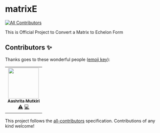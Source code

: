# matrixE
<!-- ALL-CONTRIBUTORS-BADGE:START - Do not remove or modify this section -->
[![All Contributors](https://img.shields.io/badge/all_contributors-1-orange.svg?style=flat-square)](#contributors-)
<!-- ALL-CONTRIBUTORS-BADGE:END -->
This is Official Project to Convert a Matrix to Echelon Form

## Contributors ✨

Thanks goes to these wonderful people ([emoji key](https://allcontributors.org/docs/en/emoji-key)):

<!-- ALL-CONTRIBUTORS-LIST:START - Do not remove or modify this section -->
<!-- prettier-ignore-start -->
<!-- markdownlint-disable -->
<table>
  <tr>
    <td align="center"><a href="https://github.com/aashritamutki"><img src="https://avatars2.githubusercontent.com/u/56816847?v=4" width="100px;" alt=""/><br /><sub><b>Aashrita Mutkiri </b></sub></a><br /><a href="https://github.com/Sonic-India/matrixE/commits?author=aashritamutki" title="Tests">⚠️</a> <a href="https://github.com/Sonic-India/matrixE/commits?author=aashritamutki" title="Code">💻</a></td>
  </tr>
</table>

<!-- markdownlint-enable -->
<!-- prettier-ignore-end -->
<!-- ALL-CONTRIBUTORS-LIST:END -->

This project follows the [all-contributors](https://github.com/all-contributors/all-contributors) specification. Contributions of any kind welcome!